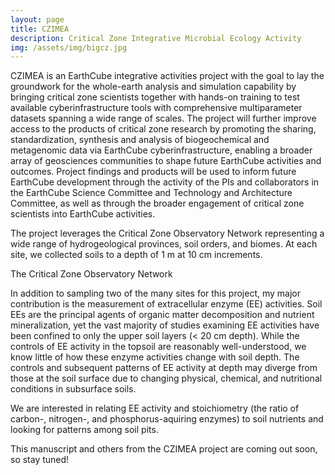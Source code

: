 ```yaml
---
layout: page
title: CZIMEA
description: Critical Zone Integrative Microbial Ecology Activity
img: /assets/img/bigcz.jpg
---
```


CZIMEA is an EarthCube integrative activities project with the goal to lay the groundwork for the whole-earth analysis and simulation capability by bringing critical zone scientists together with hands-on training to test available cyberinfrastructure tools with comprehensive multiparameter datasets spanning a wide range of scales. The project will further improve access to the products of critical zone research by promoting the sharing, standardization, synthesis and analysis of biogeochemical and metagenomic data via EarthCube cyberinfrastructure, enabling a broader array of geosciences communities to shape future EarthCube activities and outcomes. Project findings and products will be used to inform future EarthCube development through the activity of the PIs and collaborators in the EarthCube Science Committee and Technology and Architecture Committee, as well as through the broader engagement of critical zone scientists into EarthCube activities.

The project leverages the Critical Zone Observatory Network representing a wide range of hydrogeological provinces, soil orders, and biomes. At each site, we collected soils to a depth of 1 m at 10 cm increments.

<img class="col three left" src="{{ site.baseurl }}/assets/img/5.jpg" alt="" title="The Critical Zone Observatory Network"/>
</div>
<div class="col three caption">
    The Critical Zone Observatory Network
</div>

In addition to sampling two of the many sites for this project, my major contribution is the measurement of extracellular enzyme (EE) activities. Soil EEs are the principal agents of organic matter decomposition and nutrient mineralization, yet the vast majority of studies examining EE activities have been confined to only the upper soil layers (< 20 cm depth). While the controls of EE activity in the topsoil are reasonably well-understood, we know little of how these enzyme activities change with soil depth. The controls and subsequent patterns of EE activity at depth may diverge from those at the soil surface due to changing physical, chemical, and nutritional conditions in subsurface soils. 

We are interested in relating EE activity and stoichiometry (the ratio of carbon-, nitrogen-, and phosphorus-aquiring enzymes) to soil nutrients and looking for patterns among soil pits.

This manuscript and others from the CZIMEA project are coming out soon, so stay tuned!

